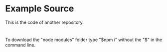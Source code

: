 # Example Source
This is the code of another repository.
# 
To download the "node modules" folder type "$npm i" without the "$" in the command line.
